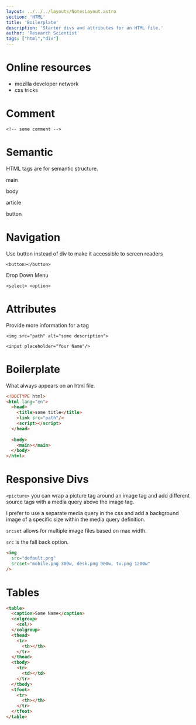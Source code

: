 ```yaml
---
layout: ../../../layouts/NotesLayout.astro
section: 'HTML'
title: 'Boilerplate'
description: 'Starter divs and attributes for an HTML file.'
author: 'Research Scientist'
tags: ["html","div"]
---
```


# Online resources

- mozilla developer network
- css tricks

# Comment

`<!-- some comment -->`

# Semantic

HTML tags are for semantic structure.

main

body

article

button

# Navigation

Use button instead of div to make it accessible to screen readers

`<button></button>`

Drop Down Menu

```
<select> <option>
```

# Attributes

Provide more information for a tag

`<img src="path" alt="some description">`

`<input placeholder="Your Name"/>`

# Boilerplate

What always appears on an html file.

```html
<!DOCTYPE html>
<html lang="en">
  <head>
    <title>some title</title>
    <link src="path"/>
    <script></script>
  </head>
  
  <body>
    <main></main>
  </body>
</html>
```

# Responsive Divs

`<picture>` you can wrap a picture tag around an image tag and add different source tags with a media query above the image tag.

I prefer to use a separate media query in the css and add a background image of a specific size within the media query definition.

`srcset` allows for multiple image files based on max width.

`src` is the fall back option.

```html
<img
  src="default.png" 
  srcset="mobile.png 300w, desk.png 900w, tv.png 1200w"
/>
```

# Tables

```html
<table>
  <caption>Some Name</caption>
  <colgroup>
    <col/>
  </colgroup>
  <thead>
    <tr>
      <th></th>
    </tr>
  </thead>
  <tbody>
    <tr>
      <td></td>
    </tr>
  </tbody>
  <tfoot>
    <tr>
      <th></th>
    </tr>
  </tfoot>
</table>
```
